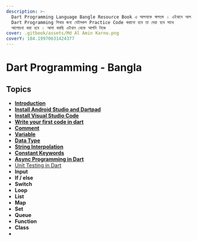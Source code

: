 ```yaml
---
description: >-
  Dart Programming Language Bangle Resource Book এ আপনাকে স্বাগতম । এইখানে আপনি
  Dart Programming শিখার জন্য যেইসকল Practice Code করানো হবে তা দেয়া হবে সাথে
  আলোচনা করা হবে । আশা করছি এইখান থেকে আপনি নিজে
cover: .gitbook/assets/Md Al Amin Karno.png
coverY: 184.19970631424377
---
```


# Dart Programming - Bangla

## Topics

* [**Introduction**](topics/introduction.md)
* [**Install Android Studio and Dartpad**](topics/install-android-studio-and-dartpad.md)
* [**Install Visual Studio Code**](topics/install-visual-studio-code.md)
* [**Write your first code in dart**](topics/first-code-in-dart.md)
* [**Comment**](topics/comments.md)
* [**Variable**](topics/variable.md)
* [**Data Type**](topics/data-types.md)
* [**String Interpolation**](topics/constant-keywords.md)
* [**Constant Keywords**](topics/constant-keywords.md)
* [**Async Programming in Dart**](topics/async-programming-in-dart.md)
* [Unit Testing in Dart](topics/unit-testing-in-dart.md)
* **Input**
* **If / else**
* **Switch**
* **Loop**
* **List**
* **Map**
* **Set**
* **Queue**
* **Function**
* **Class**
*

